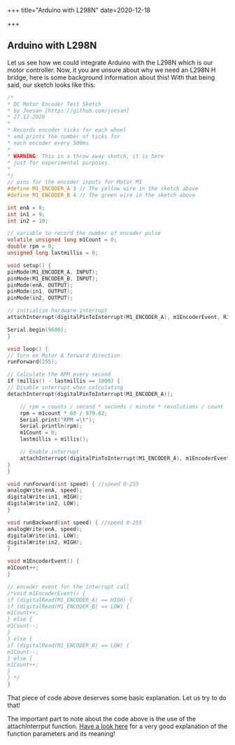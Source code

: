 +++
title="Arduino with L298N"
date=2020-12-18

+++

## Arduino with L298N

Let us see how we could integrate Arduino with the L298N which is our motor controller. Now, it you are unsure about why we need an L298N H bridge, here 
is some background information about this! With that being said, our sketch looks like this:

```c
/*
* DC Motor Encoder Test Sketch
* by Joesan [https://github.com/joesan]
* 27.12.2020
*
* Records encoder ticks for each wheel
* and prints the number of ticks for
* each encoder every 500ms
*
* WARNING: This is a throw away sketch, it is here
* just for experimental purposes.
*
*/
// pins for the encoder inputs for Motor M1
#define M1_ENCODER_A 3 // The yellow wire in the sketch above
#define M1_ENCODER_B 4 // The green wire in the sketch above

int enA = 8;
int in1 = 9;
int in2 = 10;

// variable to record the number of encoder pulse
volatile unsigned long m1Count = 0;
double rpm = 0;
unsigned long lastmillis = 0;

void setup() {
pinMode(M1_ENCODER_A, INPUT);
pinMode(M1_ENCODER_B, INPUT);
pinMode(enA, OUTPUT);
pinMode(in1, OUTPUT);
pinMode(in2, OUTPUT);

// initialize hardware interrupt
attachInterrupt(digitalPinToInterrupt(M1_ENCODER_A), m1EncoderEvent, RISING);

Serial.begin(9600);
}

void loop() {
// Turn on Motor A forward direction
runForward(255);

// Calculate the RPM every second
if (millis() - lastmillis == 1000) {
// Disable interrupt when calculating
detachInterrupt(digitalPinToInterrupt(M1_ENCODER_A));

    // rpm = counts / second * seconds / minute * revolutions / count
    rpm = m1count * 60 / 979.62;      
    Serial.print("RPM =\t");
    Serial.println(rpm);  
    m1Count = 0;
    lastmillis = millis();

    // Enable interrupt
    attachInterrupt(digitalPinToInterrupt(M1_ENCODER_A), m1EncoderEvent, RISING);
}
}

void runForward(int speed) { //speed 0-255
analogWrite(enA, speed);
digitalWrite(in1, HIGH);
digitalWrite(in2, LOW);
}

void runBackward(int speed) { //speed 0-255
analogWrite(enA, speed);
digitalWrite(in1, LOW);
digitalWrite(in2, HIGH);
}

void m1EncoderEvent() {
m1Count++;
}

// encoder event for the interrupt call
/*void m1EncoderEvent() {
if (digitalRead(M1_ENCODER_A) == HIGH) {
if (digitalRead(M1_ENCODER_B) == LOW) {
m1Count++;
} else {
m1Count--;
}
} else {
if (digitalRead(M1_ENCODER_B) == LOW) {
m1Count--;
} else {
m1Count++;
}
} */
}
```

That piece of code above deserves some basic explanation. Let us try to do that!

The important part to note about the code above is the use of the attachInterrput function. <a href="https://www.allaboutcircuits.com/technical-articles/using-interrupts-on-arduino/" target="_blank">
Have a look here</a> for a very good explanation of the function parameters and its meaning!